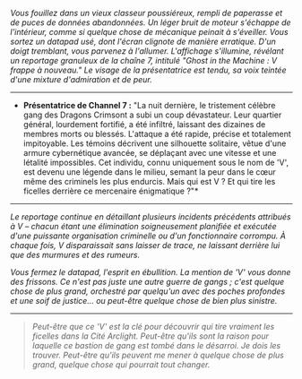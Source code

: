 _Vous fouillez dans un vieux classeur poussiéreux, rempli de paperasse et de puces de données abandonnées. Un léger bruit de moteur s'échappe de l'intérieur, comme si quelque chose de mécanique peinait à s'éveiller. Vous sortez un datapad usé, dont l'écran clignote de manière erratique. D'un doigt tremblant, vous parvenez à l'allumer. L'affichage s'illumine, révélant un reportage granuleux de la chaîne 7, intitulé "Ghost in the Machine : V frappe à nouveau." Le visage de la présentatrice est tendu, sa voix teintée d'une mixture d'admiration et de peur._

---

- **Présentatrice de Channel 7 :** "La nuit dernière, le tristement célèbre gang des Dragons Crimsont a subi un coup dévastateur. Leur quartier général, lourdement fortifié, a été infiltré, laissant des dizaines de membres morts ou blessés. L'attaque a été rapide, précise et totalement impitoyable. Les témoins décrivent une silhouette solitaire, vêtue d'une armure cybernétique avancée, se déplaçant avec une vitesse et une létalité impossibles. Cet individu, connu uniquement sous le nom de 'V', est devenu une légende dans le milieu, semant la peur dans le cœur même des criminels les plus endurcis. Mais qui est V ? Et qui tire les ficelles derrière ce mercenaire énigmatique ?"\*

---

_Le reportage continue en détaillant plusieurs incidents précédents attribués à V – chacun étant une élimination soigneusement planifiée et exécutée d'une puissante organisation criminelle ou d'un fonctionnaire corrompu. À chaque fois, V disparaissait sans laisser de trace, ne laissant derrière lui que des murmures et des rumeurs._

_Vous fermez le datapad, l'esprit en ébullition. La mention de 'V' vous donne des frissons. Ce n'est pas juste une autre guerre de gangs ; c'est quelque chose de plus grand, orchestré par quelqu'un avec des poches profondes et une soif de justice... ou peut-être quelque chose de bien plus sinistre._

---

> _Peut-être que ce 'V' est la clé pour découvrir qui tire vraiment les ficelles dans la Cité Arclight. Peut-être qu'ils sont la raison pour laquelle ce bastion de gang est tombé dans le désarroi. Je dois les trouver. Peut-être qu'ils peuvent me mener à quelque chose de plus grand, quelque chose qui pourrait tout changer._
